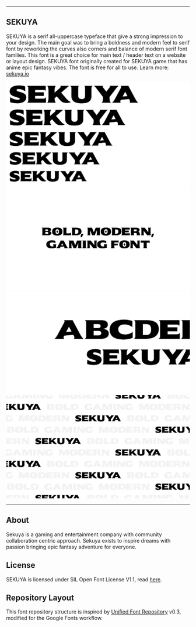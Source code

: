 ----

## SEKUYA

SEKUYA is a serif all-uppercase typeface that give a strong impression to your design. The main goal was to bring a boldness and modern feel
to serif font by reworking the curves also corners and balance of modern serif font families. This font is a great choice for main text / 
header text on a website or layout design. SEKUYA font originally created for SEKUYA game that has anime epic fantasy vibes. The font is free
for all to use. Learn more: [sekuya.io](https://sekuya.io/)

![Sample Image](documentation/SEKUYA_1.jpg)
![Sample Image](documentation/SEKUYA_2.jpg)
![Sample Image](documentation/SEKUYA_3.jpg)
![Sample Image](documentation/SEKUYA_4.jpg)

----

## About

Sekuya is a gaming and entertainment company with community collaboration centric approach. Sekuya exists to inspire dreams with passion
bringing epic fantasy adventure for everyone.

## License

SEKUYA is licensed under SIL Open Font License V1.1, read [here](https://github.com/kevinnseptian/SEKUYA/blob/main/OFL.txt).

## Repository Layout

This font repository structure is inspired by [Unified Font Repository](https://github.com/unified-font-repository/Unified-Font-Repository) v0.3, modified for the Google Fonts workflow.
